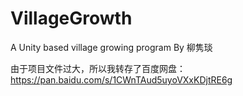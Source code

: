 # VillageGrowth
A Unity based village growing program By 柳隽琰

由于项目文件过大，所以我转存了百度网盘：https://pan.baidu.com/s/1CWnTAud5uyoVXxKDjtRE6g
